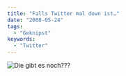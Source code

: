 ```yaml
---
title: "Falls Twitter mal down ist…"
date: "2008-05-24"
tags:
  - "Geknipst"
keywords:
  - "Twitter"
---
```


![Die gibt es noch???](/img/codecandies/ZZ72D43956.jpg)
